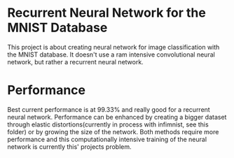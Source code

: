 # Recurrent Neural Network for the MNIST Database
This project is about creating neural network for image classification with the MNIST database. It doesn't use a ram intensive convolutional neural network, but rather a recurrent neural network.
# Performance
Best current performance is at 99.33% and really good for a recurrent neural network.
Performance can be enhanced by creating a bigger dataset through elastic distortions(currently in process with infimnist, see this folder) or by growing the size of the network. Both methods require more performance and this computationally intensive training of the neural network is currently this' projects problem. 
